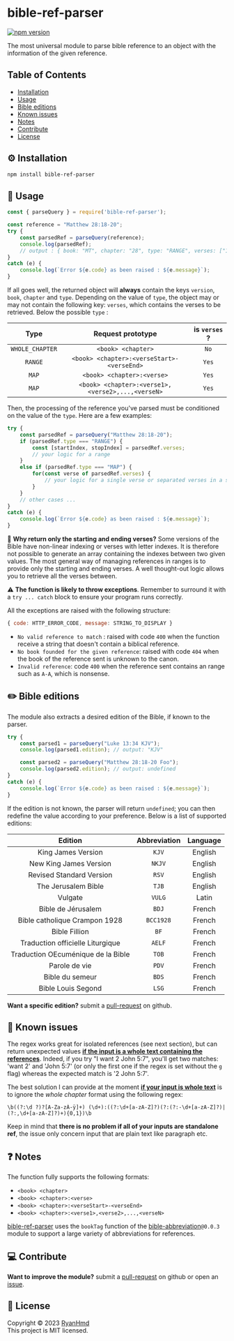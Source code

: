 # bible-ref-parser

[![npm version](https://badge.fury.io/js/bible-ref-parser.svg)](https://www.npmjs.com/package/bible-ref-parser)

The most universal module to parse bible reference to an object with the information of the given reference.

## Table of Contents
* [Installation](#installation)
* [Usage](#usage)
* [Bible editions](#editions)
* [Known issues](#issues)
* [Notes](#Notes)
* [Contribute](#contribute)
* [License](#license)


<a name="installation"></a>
## ⚙️ Installation

```bash
npm install bible-ref-parser
```

<a name="usage"></a>
## 📑 Usage

```js
const { parseQuery } = require('bible-ref-parser');

const reference = "Matthew 28:18-20";
try {
    const parsedRef = parseQuery(reference);
    console.log(parsedRef);
    // output : { book: "MT", chapter: "28", type: "RANGE", verses: ["18", "20"], edition: undefined }
}
catch (e) {
    console.log(`Error ${e.code} as been raised : ${e.message}`);
}
```

If all goes well, the returned object will **always** contain the keys `version`, `book`, `chapter` and `type`. Depending on the value of `type`, the object may or may not contain the following key: `verses`, which contains the verses to be retrieved. Below the possible `type` :

|        Type       |                 Request prototype                 | is `verses` ? |
|:-----------------:|:-------------------------------------------------:|:-------------:|
|  `WHOLE_CHAPTER`  | `<book> <chapter>`                                |      `No`     |
|      `RANGE`      | `<book> <chapter>:<verseStart>-<verseEnd>`        |      `Yes`    |
|       `MAP`       | `<book> <chapter>:<verse>`                        |      `Yes`    |
|       `MAP`       | `<book> <chapter>:<verse1>,<verse2>,...,<verseN>` |      `Yes`    |

Then, the processing of the reference you've parsed must be conditioned on the value of the `type`. Here are a few examples:

```js
try {
    const parsedRef = parseQuery("Matthew 28:18-20");
    if (parsedRef.type === "RANGE") {
        const [startIndex, stopIndex] = parsedRef.verses;
        // your logic for a range
    }
    else if (parsedRef.type === "MAP") {
        for(const verse of parsedRef.verses) {
            // your logic for a single verse or separated verses in a same chapter
        }
    }
    // other cases ...
}
catch (e) {
    console.log(`Error ${e.code} as been raised : ${e.message}`);
}
```

🤔 **Why return only the starting and ending verses?** Some versions of the Bible have non-linear indexing or verses with letter indexes. It is therefore not possible to generate an array containing the indexes between two given values. The most general way of managing references in ranges is to provide only the starting and ending verses. A well thought-out logic allows you to retrieve all the verses between.

⚠️ **The function is likely to throw exceptions**.
Remember to surround it with a `try ... catch` block to ensure your program runs correctly.

All the exceptions are raised with the following structure:

```js
{ code: HTTP_ERROR_CODE, message: STRING_TO_DISPLAY }
```

- `No valid reference to match` : raised with code `400` when the function receive a string that doesn't contain a biblical reference.
- `No book founded for the given reference`: raised with code `404` when the book of the reference sent is unknown to the canon.
- `Invalid reference`: code `400` when the reference sent contains an range such as `A-A`, which is nonsense.

<a name="editions"></a>
## ✏️ Bible editions
The module also extracts a desired edition of the Bible, if known to the parser.

```js
try {
    const parsed1 = parseQuery("Luke 13:34 KJV");
    console.log(parsed1.edition); // output: "KJV"

    const parsed2 = parseQuery("Matthew 28:18-20 Foo");
    console.log(parsed2.edition); // output: undefined
}
catch (e) {
    console.log(`Error ${e.code} as been raised : ${e.message}`);
}
```

If the edition is not known, the parser will return `undefined`; you can then redefine the value according to your preference. 
Below is a list of supported editions:

|                Edition             |  Abbreviation  | Language |
|:----------------------------------:|:--------------:|:--------:|
| King James Version                 | `KJV`          | English  |
| New King James Version             | `NKJV`         | English  |
| Revised Standard Version           | `RSV`          | English  |
| The Jerusalem Bible                | `TJB`          | English  |
| Vulgate                            | `VULG`         | Latin    |   
| Bible de Jérusalem                 | `BDJ`          | French   |
| Bible catholique Crampon 1928      | `BCC1928`      | French   |
| Bible Fillion                      | `BF`           | French   |
| Traduction officielle Liturgique   | `AELF`         | French   |
| Traduction OEcuménique de la Bible | `TOB`          | French   |
| Parole de vie                      | `PDV`          | French   |
| Bible du semeur                    | `BDS`          | French   |
| Bible Louis Segond                 | `LSG`          | French   |

**Want a specific edition?** submit a [pull-request](https://github.com/ryan-hmd/bible-ref-parser/pulls) on github.

<a name="issues"></a>
## 🛑 Known issues

The regex works great for isolated references (see next section), but can return unexpected values <u>**if the input is a whole text containing the references**</u>. Indeed, if you try "I want 2 John 5:7", you'll get two matches: 'want 2' and 'John 5:7' (or only the first one if the regex is set without the `g` flag) whereas the expected match is '2 John 5:7'.

The best solution I can provide at the moment <u>**if your input is whole text**</u> is to ignore the *whole chapter* format using the following regex:

```
\b((?:\d ?)?[A-Za-zÀ-ÿ]+) (\d+):((?:\d+[a-zA-Z]?)(?:(?:-\d+[a-zA-Z]?)|(?:,\d+[a-zA-Z]?)+){0,1})\b
```

Keep in mind that **there is no problem if all of your inputs are standalone ref**, the issue only concern input that are plain text like paragraph etc.

<a name="notes"></a>
## ❓ Notes

The function fully supports the following formats:
- `<book> <chapter>`
- `<book> <chapter>:<verse>`
- `<book> <chapter>:<verseStart>-<verseEnd>`
- `<book> <chapter>:<verse1>,<verse2>,...,<verseN>`

[bible-ref-parser](https://www.npmjs.com/package/bible-ref-parser) uses the `bookTag` function of the [bible-abbreviation](https://www.npmjs.com/package/bible-abbreviation/v/0.0.3)`@0.0.3` module to support a large variety of abbreviations for references.

<a name="contribute"></a>
## 💻 Contribute

**Want to improve the module?** submit a [pull-request](https://github.com/ryan-hmd/bible-ref-parser/pulls) on github or open an [issue](https://github.com/ryan-hmd/bible-ref-parser/issues).

<a name="license"></a>
## 📜 License

Copyright © 2023 [RyanHmd](https://github.com/ryan-hmd)
<br>
This project is MIT licensed.
